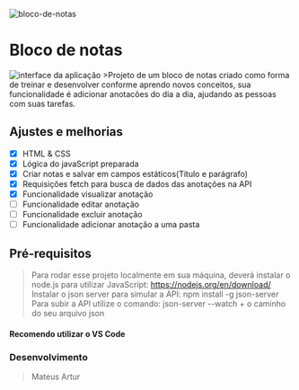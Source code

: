 ![bloco-de-notas](https://user-images.githubusercontent.com/108160291/211551055-8cbcfff8-5598-4c0c-8b3e-1bbb36c4026c.jpg)

# Bloco de notas

<img src="bloco-de-notas" alt="interface da aplicação">
>Projeto de um bloco de notas criado como forma de treinar e desenvolver conforme aprendo novos conceitos, sua funcionalidade é adicionar anotacões do dia a dia, ajudando as pessoas com suas tarefas.

## Ajustes e melhorias
- [x] HTML & CSS
- [x] Lógica do javaScript preparada
- [x] Criar notas e salvar em campos estáticos(Título e parágrafo)
- [x] Requisições fetch para busca de dados das anotações na API
- [x] Funcionalidade visualizar anotação
- [ ] Funcionalidade editar anotação
- [ ] Funcionalidade excluir anotação
- [ ] Funcionalidade adicionar anotação a uma pasta

## Pré-requisitos

> Para rodar esse projeto localmente em sua máquina, deverá instalar o node.js para utilizar JavaScript: https://nodejs.org/en/download/
> Instalar o json server para simular a API: npm install -g json-server 
> Para subir a API utilize o comando: json-server --watch + o caminho do seu arquivo json 

#### Recomendo utilizar o VS Code

### Desenvolvimento

> Mateus Artur
